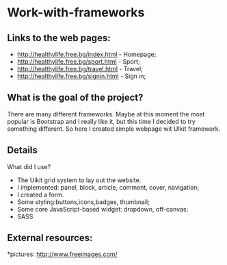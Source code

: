 # Work-with-frameworks

## Links to the web pages:
* http://healthylife.free.bg/index.html - Homepage;
* http://healthylife.free.bg/sport.html - Sport;
* http://healthylife.free.bg/travel.html - Travel;
* http://healthylife.free.bg/signin.html - Sign in;

## What is the goal of the project?
There are many different frameworks. Maybe at this moment the most popular is Bootstrap and I really like it, but this time I decided to try something different. So here I created simple webpage wit UIkit framework.  

## Details
What did I use?
* The Uikit grid system to lay out the website.
* I implemented: panel, block, article, comment, cover, navigation;
* I created a form.
* Some styling:buttons,icons,badges, thumbnail;
* Some core JavaScript-based widget: dropdown, off-canvas;
* SASS


## External resources:
*pictures: http://www.freeimages.com/



